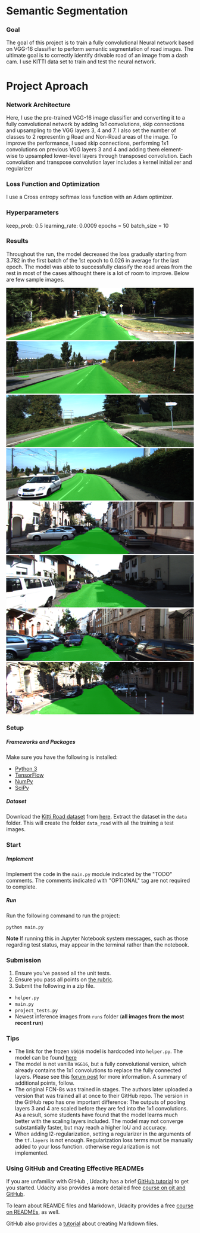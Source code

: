 # Semantic Segmentation
### Goal
The goal of this project is to train a fully convolutional Neural network based on VGG-16 classifier to perform semantic segmentation of road images. The ultimate goal is to correctly identify drivable road of an image from a dash cam. I use KITTI data set to train and test the neural network. 

# Project Aproach 

### Network Architecture

Here, I use the pre-trained VGG-16 image classifier and converting it to a fully convolutional network by adding 1x1 convolutions, skip connections and upsampling to the VGG layers 3, 4 and 7. I also set the number of classes to 2 representin g Road and Non-Road areas of the image. To improve the performance, I used skip connections, performing 1x1 convolutions on previous VGG layers 3 and 4 and adding them element-wise to upsampled lower-level layers through transposed convolution. Each convolution and transpose convolution layer includes a kernel initializer and regularizer 

### Loss Function and Optimization

I use a Cross entropy softmax loss function with an Adam optimizer.

### Hyperparameters

keep_prob: 0.5
learning_rate: 0.0009
epochs = 50
batch_size = 10


### Results

Throughout the run, the model decreased the loss gradually starting from 3.782 in the first batch of the 1st epoch to 0.026 in average for the last epoch.
The model was able to successfully classify the road areas from the rest in most of the cases althought there is a lot of room to improve. Below are few sample images.

[//]: # (Image References)

[image1]: ./Samples/1.png "1"
[image2]: ./Samples/2.png "2"
[image3]: ./Samples/3.png "3"
[image4]: ./Samples/4.png "4"
[image5]: ./Samples/5.png "5"
[image6]: ./Samples/6.png "6"
[image7]: ./Samples/7.png "7"
[image8]: ./Samples/8.png "8"

![alt text][image1]  
![alt text][image2]  
![alt text][image3]  
![alt text][image4]  
![alt text][image5]  
![alt text][image6]  
![alt text][image7]  
![alt text][image8]  

### Setup
##### Frameworks and Packages
Make sure you have the following is installed:
 - [Python 3](https://www.python.org/)
 - [TensorFlow](https://www.tensorflow.org/)
 - [NumPy](http://www.numpy.org/)
 - [SciPy](https://www.scipy.org/)
##### Dataset
Download the [Kitti Road dataset](http://www.cvlibs.net/datasets/kitti/eval_road.php) from [here](http://www.cvlibs.net/download.php?file=data_road.zip).  Extract the dataset in the `data` folder.  This will create the folder `data_road` with all the training a test images.

### Start
##### Implement
Implement the code in the `main.py` module indicated by the "TODO" comments.
The comments indicated with "OPTIONAL" tag are not required to complete.
##### Run
Run the following command to run the project:
```
python main.py
```
**Note** If running this in Jupyter Notebook system messages, such as those regarding test status, may appear in the terminal rather than the notebook.

### Submission
1. Ensure you've passed all the unit tests.
2. Ensure you pass all points on [the rubric](https://review.udacity.com/#!/rubrics/989/view).
3. Submit the following in a zip file.
 - `helper.py`
 - `main.py`
 - `project_tests.py`
 - Newest inference images from `runs` folder  (**all images from the most recent run**)
 
 ### Tips
- The link for the frozen `VGG16` model is hardcoded into `helper.py`.  The model can be found [here](https://s3-us-west-1.amazonaws.com/udacity-selfdrivingcar/vgg.zip)
- The model is not vanilla `VGG16`, but a fully convolutional version, which already contains the 1x1 convolutions to replace the fully connected layers. Please see this [forum post](https://discussions.udacity.com/t/here-is-some-advice-and-clarifications-about-the-semantic-segmentation-project/403100/8?u=subodh.malgonde) for more information.  A summary of additional points, follow. 
- The original FCN-8s was trained in stages. The authors later uploaded a version that was trained all at once to their GitHub repo.  The version in the GitHub repo has one important difference: The outputs of pooling layers 3 and 4 are scaled before they are fed into the 1x1 convolutions.  As a result, some students have found that the model learns much better with the scaling layers included. The model may not converge substantially faster, but may reach a higher IoU and accuracy. 
- When adding l2-regularization, setting a regularizer in the arguments of the `tf.layers` is not enough. Regularization loss terms must be manually added to your loss function. otherwise regularization is not implemented.
 
### Using GitHub and Creating Effective READMEs
If you are unfamiliar with GitHub , Udacity has a brief [GitHub tutorial](http://blog.udacity.com/2015/06/a-beginners-git-github-tutorial.html) to get you started. Udacity also provides a more detailed free [course on git and GitHub](https://www.udacity.com/course/how-to-use-git-and-github--ud775).

To learn about REAMDE files and Markdown, Udacity provides a free [course on READMEs](https://www.udacity.com/courses/ud777), as well. 

GitHub also provides a [tutorial](https://guides.github.com/features/mastering-markdown/) about creating Markdown files.
